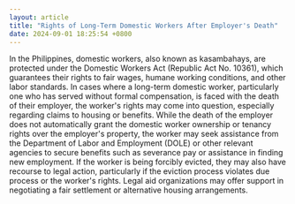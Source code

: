 ```yaml
---
layout: article
title: "Rights of Long-Term Domestic Workers After Employer's Death"
date: 2024-09-01 18:25:54 +0800
---
```


<p>In the Philippines, domestic workers, also known as kasambahays, are protected under the Domestic Workers Act (Republic Act No. 10361), which guarantees their rights to fair wages, humane working conditions, and other labor standards. In cases where a long-term domestic worker, particularly one who has served without formal compensation, is faced with the death of their employer, the worker's rights may come into question, especially regarding claims to housing or benefits. While the death of the employer does not automatically grant the domestic worker ownership or tenancy rights over the employer's property, the worker may seek assistance from the Department of Labor and Employment (DOLE) or other relevant agencies to secure benefits such as severance pay or assistance in finding new employment. If the worker is being forcibly evicted, they may also have recourse to legal action, particularly if the eviction process violates due process or the worker's rights. Legal aid organizations may offer support in negotiating a fair settlement or alternative housing arrangements.</p>